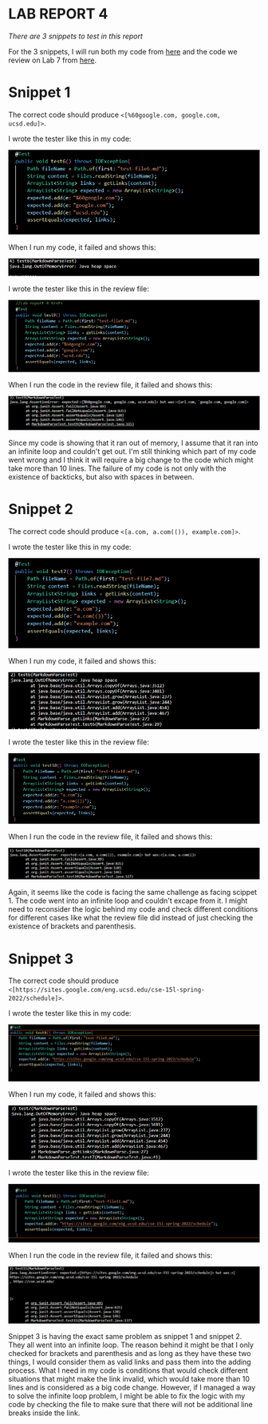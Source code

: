 # LAB REPORT 4

*There are 3 snippets to test in this report*

For the 3 snippets, I will run both my code from [here](https://github.com/stevo0718/markdown-parser) and the code we review on Lab 7 from [here](https://github.com/NLChung9/markdown-parser).

# Snippet 1

The correct code should produce `<[%60google.com, google.com, ucsd.edu]>`.

I wrote the tester like this in my code:

![tester6](tester6.png)

When I run my code, it failed and shows this:

![test6](test6.png)

I wrote the tester like this in the review file:

![tester9](tester9.png)

When I run the code in the review file, it failed and shows this:

![test9](test9.png)

Since my code is showing that it ran out of memory, I assume that it ran into an infinite loop and couldn't get out. I'm still thinking which part of my code went wrong and I think it will require a big change to the code which might take more than 10 lines. The failure of my code is not only with the existence of backticks, but also with spaces in between.

# Snippet 2

The correct code should produce `<[a.com, a.com(()), example.com]>`.

I wrote the tester like this in my code:

![tester7](tester7.png)

When I run my code, it failed and shows this:

![test7](test7.png)

I wrote the tester like this in the review file:

![tester10](tester10.png)

When I run the code in the review file, it failed and shows this:

![test10](test10.png)

Again, it seems like the code is facing the same challenge as facing scippet 1. The code went into an infinite loop and couldn't excape from it. I might need to reconsider the logic behind my code and check different conditions for different cases like what the review file did instead of just checking the existence of brackets and parenthesis.

# Snippet 3

The correct code should produce `<[https://sites.google.com/eng.ucsd.edu/cse-15l-spring-2022/schedule]>`.

I wrote the tester like this in my code:

![tester8](tester8.png)

When I run my code, it failed and shows this:

![test8](test8.png)

I wrote the tester like this in the review file:

![tester11](tester11.png)

When I run the code in the review file, it failed and shows this:

![test11](test11.png)

Snippet 3 is having the exact same problem as snippet 1 and snippet 2. They all went into an infinite loop. The reason behind it might be that I only checked for brackets and parenthesis and as long as they have these two things, I would consider them as valid links and pass them into the adding process. What I need in my code is conditions that would check different situations that might make the link invalid, which would take more than 10 lines and is considered as a big code change. However, if I managed a way to solve the infinite loop problem, I might be able to fix the logic with my code by checking the file to make sure that there will not be additional line breaks inside the link.